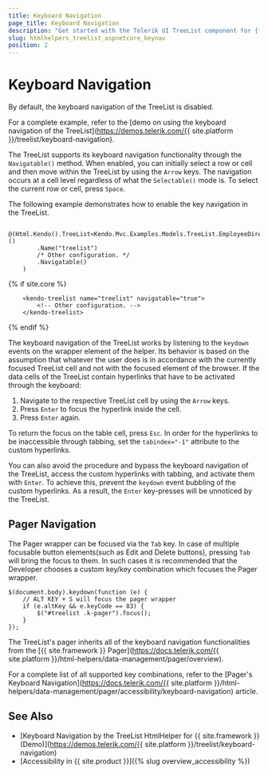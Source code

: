 ```yaml
---
title: Keyboard Navigation
page_title: Keyboard Navigation
description: "Get started with the Telerik UI TreeList component for {{ site.framework }} and learn about the accessibility support it provides through its keyboard navigation functionality."
slug: htmlhelpers_treelist_aspnetcore_keynav
position: 2
---
```


# Keyboard Navigation

By default, the keyboard navigation of the TreeList is disabled.

For a complete example, refer to the [demo on using the keyboard navigation of the TreeList](https://demos.telerik.com/{{ site.platform }}/treelist/keyboard-navigation).

The TreeList supports its keyboard navigation functionality through the `Navigatable()` method. When enabled, you can initially select a row or cell and then move within the TreeList by using the `Arrow` keys. The navigation occurs at a cell level regardless of what the `Selectable()` mode is. To select the current row or cell, press `Space`.

The following example demonstrates how to enable the key navigation in the TreeList.

```HtmlHelper
    @(Html.Kendo().TreeList<Kendo.Mvc.Examples.Models.TreeList.EmployeeDirectoryModel>()
        .Name("treelist")
        /* Other configuration. */
        .Navigatable()
    )
```
{% if site.core %}
```TagHelper
    <kendo-treelist name="treelist" navigatable="true">
        <!-- Other configuration. -->
    </kendo-treelist>
```
{% endif %}

The keyboard navigation of the TreeList works by listening to the `keydown` events on the wrapper element of the helper. Its behavior is based on the assumption that whatever the user does is in accordance with the currently focused TreeList cell and not with the focused element of the browser. If the data cells of the TreeList contain hyperlinks that have to be activated through the keyboard:

1. Navigate to the respective TreeList cell by using the `Arrow` keys.
1. Press `Enter` to focus the hyperlink inside the cell.
1. Press `Enter` again.

To return the focus on the table cell, press `Esc`. In order for the hyperlinks to be inaccessible through tabbing, set the `tabindex="-1"` attribute to the custom hyperlinks.

You can also avoid the procedure and bypass the keyboard navigation of the TreeList, access the custom hyperlinks with tabbing, and activate them with `Enter`. To achieve this, prevent the `keydown` event bubbling of the custom hyperlinks. As a result, the `Enter` key-presses will be unnoticed by the TreeList.

## Pager Navigation

The Pager wrapper can be focused via the `Tab` key. In case of multiple focusable button elements(such as Edit and Delete buttons), pressing `Tab` will bring the focus to them. In such cases it is recommended that the Developer chooses a custom key/key combination which focuses the Pager wrapper.

    $(document.body).keydown(function (e) {
        // ALT KEY + S will focus the pager wrapper
        if (e.altKey && e.keyCode == 83) {
            $("#treelist .k-pager").focus();
        }
    });

The TreeList's pager inherits all of the keyboard navigation functionalities from the [{{ site.framework }} Pager](https://docs.telerik.com/{{ site.platform }}/html-helpers/data-management/pager/overview).

For a complete list of all supported key combinations, refer to the [Pager's Keyboard Navigation](https://docs.telerik.com/{{ site.platform }}/html-helpers/data-management/pager/accessibility/keyboard-navigation) article.

## See Also

* [Keyboard Navigation by the TreeList HtmlHelper for {{ site.framework }} (Demo)](https://demos.telerik.com/{{ site.platform }}/treelist/keyboard-navigation)
* [Accessibility in {{ site.product }}]({% slug overview_accessibility %})
